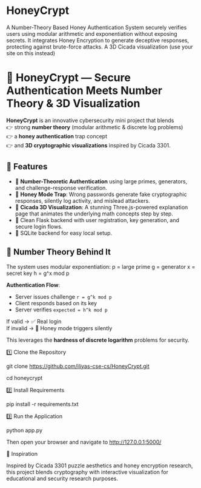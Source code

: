 # HoneyCrypt
A Number-Theory Based Honey Authentication System securely verifies users using modular arithmetic and exponentiation without exposing secrets. It integrates Honey Encryption to generate deceptive responses, protecting against brute-force attacks. A 3D Cicada visualization (use your site on this instead)

# 🐝 HoneyCrypt — Secure Authentication Meets Number Theory & 3D Visualization

**HoneyCrypt** is an innovative cybersecurity mini project that blends  
👉 strong **number theory** (modular arithmetic & discrete log problems)  
👉 a **honey authentication** trap concept  
👉 and **3D cryptographic visualizations** inspired by Cicada 3301.

## 🌟 Features

- 🔑 **Number-Theoretic Authentication** using large primes, generators, and challenge-response verification.
- 🍯 **Honey Mode Trap**: Wrong passwords generate fake cryptographic responses, silently log activity, and mislead attackers.
- 🧠 **Cicada 3D Visualization**: A stunning Three.js-powered explanation page that animates the underlying math concepts step by step.
- 📜 Clean Flask backend with user registration, key generation, and secure login flows.
- 🧰 SQLite backend for easy local setup.

## 🧠 Number Theory Behind It

The system uses modular exponentiation:
p = large prime
g = generator
x = secret key
h = g^x mod p

**Authentication Flow**:
- Server issues challenge `r = g^k mod p`
- Client responds based on its key
- Server verifies `expected = h^k mod p`

If valid → ✅ Real login  
If invalid → 🍯 Honey mode triggers silently

This leverages the **hardness of discrete logarithm** problems for security.

1️⃣ Clone the Repository

git clone https://github.com/iliyas-cse-cs/HoneyCrypt.git

cd honeycrypt

2️⃣ Install Requirements

pip install -r requirements.txt

3️⃣ Run the Application

python app.py

Then open your browser and navigate to http://127.0.0.1:5000/

🧠 Inspiration

Inspired by Cicada 3301 puzzle aesthetics and honey encryption research, this project blends cryptography with interactive visualization for educational and security research purposes.

